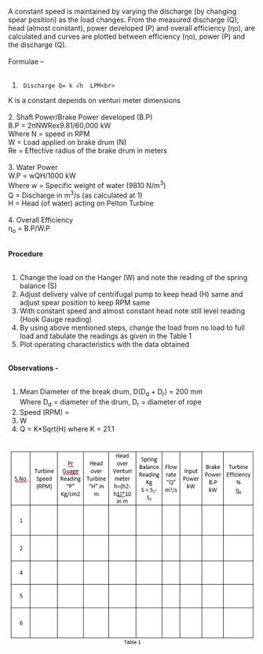 A constant speed is maintained by varying the discharge (by changing spear position) as the load changes. From the measured discharge (Q), head (almost constant), power developed (P) and overall efficiency (ƞo), are calculated and curves are plotted between efficiency (ƞo), power (P) and the discharge (Q).<br><br>
Formulae –<br><br>
1.		Discharge Q= k √h  LPM<br>
K is a constant depends on venturi meter dimensions<br><br>
2.	Shaft Power/Brake Power developed (B.P)<br>
B.P = 2πNWRex9.81/60,000    kW<br>
Where N = speed in RPM<br>
W = Load applied on brake drum (N)<br>
Re = Effective radius of the brake drum in meters<br><br>
3.	Water Power<br>
W.P = wQH/1000  kW<br>
Where w = Specific weight of water (9810 N/m<sup>3</sup>)<br>
Q = Discharge in m<sup>3</sup>/s (as calculated at 1)<br>
H = Head (of water) acting on Pelton Turbine<br><br>
4.	Overall Efficiency<br> 
ƞ<sub>o</sub> = B.P/W.P<br><br>

<b>Procedure</b><br><br>
1.	Change the load on the Hanger (W) and note the reading of the spring balance (S)<br>
2.	Adjust delivery valve of centrifugal pump to keep head (H) same and adjust spear position to keep RPM same<br>
3.	With constant speed and almost constant head note still level reading (Hook Gauge reading)<br>
4.	By using above mentioned steps, change the load from no load to full load and tabulate the readings as given in the Table 1<br>
5.	Plot operating characteristics with the data obtained<br><br>

<b>Observations -</b><br><br>
1.	Mean Diameter of the break drum, D(D<sub>d</sub> + D<sub>r</sub>) = 200 mm<br>
Where D<sub>d</sub> = diameter of the drum, D<sub>r</sub> = diameter of rope<br>
2.	Speed (RPM) = <br>
3.	W<br>
4.	Q = K*Sqrt(H) where K = 21.1<br><br>
<img src="images/table1.png">





